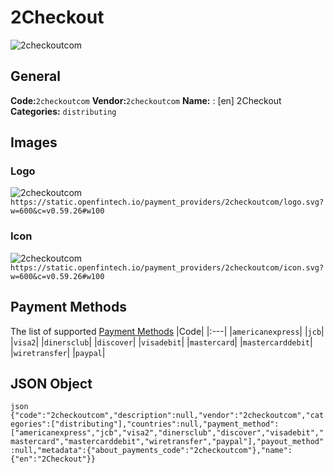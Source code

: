 # 2Checkout 
![2checkoutcom](https://static.openfintech.io/payment_providers/2checkoutcom/logo.svg?w=600&c=v0.59.26#w100) 
## General 
**Code:**`2checkoutcom` 
**Vendor:**`2checkoutcom` 
**Name:** 
:	[en] 2Checkout 
**Categories:** 
`distributing` 
## Images 
### Logo 
![2checkoutcom](https://static.openfintech.io/payment_providers/2checkoutcom/logo.svg?w=600&c=v0.59.26#w100) 
``` https://static.openfintech.io/payment_providers/2checkoutcom/logo.svg?w=600&c=v0.59.26#w100 ``` 
### Icon 
![2checkoutcom](https://static.openfintech.io/payment_providers/2checkoutcom/icon.svg?w=600&c=v0.59.26#w100) 
``` https://static.openfintech.io/payment_providers/2checkoutcom/icon.svg?w=600&c=v0.59.26#w100 ``` 
## Payment Methods 
The list of supported [Payment Methods](#) 
|Code| 
|:---| 
|`americanexpress`| 
|`jcb`| 
|`visa2`| 
|`dinersclub`| 
|`discover`| 
|`visadebit`| 
|`mastercard`| 
|`mastercarddebit`| 
|`wiretransfer`| 
|`paypal`| 
 
## JSON Object 
```json {"code":"2checkoutcom","description":null,"vendor":"2checkoutcom","categories":["distributing"],"countries":null,"payment_method":["americanexpress","jcb","visa2","dinersclub","discover","visadebit","mastercard","mastercarddebit","wiretransfer","paypal"],"payout_method":null,"metadata":{"about_payments_code":"2checkoutcom"},"name":{"en":"2Checkout"}} ``` 
